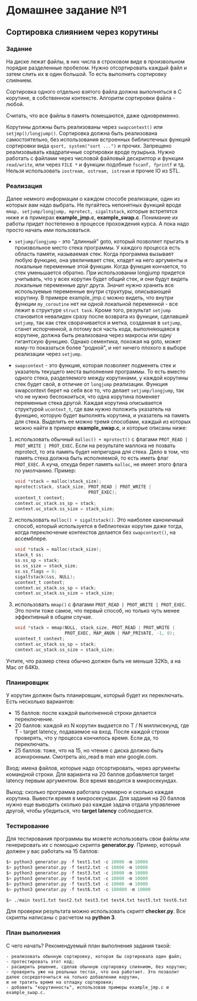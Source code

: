 # Домашнее задание №1 
## Сортировка слиянием через корутины

### Задание
На диске лежат файлы, в них числа в строковом виде в произвольном
порядке разделенные пробелом. Нужно отсортировать каждый файл и
затем слить их в один большой. То есть выполнить сортировку
слиянием.

Сортировка одного отдельно взятого файла должна выполняться в
С корутине, в собственном контексте. Алгоритм сортировки файла -
любой.

Считать, что все файлы в память помещаются, даже одновременно.

Корутины должны быть реализованы через `swapcontext()` или
`setjmp()/longjump()`. Сортировка должна быть реализована
самостоятельно, без использования встроенных библиотечных функций
сортировки вида `qsort, system("sort ...")` и прочих. Запрещено
реализовывать квадратичные сортировки вроде пузырька. Нужно
работать с файлами через числовой файловый дескриптор и функции
`read/write`, или через `FILE *` и функции подобные `fscanf, fprintf` и
тд. Нельзя использовать `iostream, ostream, istream` и прочие IO из
STL.

### Реализация
Далее немного информации о каждом способе реализации, один из
которых вам надо выбрать. Не пугайтесь непонятных функций вроде
`mmap, setjump/longjump, mprotect, sigaltstack`, которые встретятся
ниже и в примерах __example_jmp.c__, __example_swap.c__. Понимание их
работы придет постепенно в процессе прохождения курса. А пока надо
просто начать ими пользоваться.

* `setjump/longjump` - это "длинный" goto, который позволяет прыгать
в произвольное место стека программы. У каждого процесса есть
область памяти, называемая стек. Когда программа вызывает любую
функцию, она увеличивает стек, кладет на него аргументы и
локальные переменные этой функции. Когда функция кончается, то
стек уменьшается обратно. При использовании longjump придется
учитывать, что у всех корутин будет общий стек, и они будут
видеть локальные переменные друг друга. Значит нужно хранить все
используемые переменные внутри структуры, описывающей корутину. В
примере example_jmp.c можно видеть, что внутри функции
`my_coroutine` нет ни одной локальной переменной - все лежит в
структуре `struct task`. Кроме того, результат `setjump` становится
невалиден сразу после возврата из функции, сделавшей `setjump`, так
как стек сворачивается и метка, созданная в `setjump`, станет
испорченной, а потому вся часть кода, выполняющаяся в корутине,
должна быть реализована через макросы или одну гигантскую функцию.
Однако сементика, похожая на goto, может кому-то показаться более
"родной", и нет ничего плохого в выборе реализации через `setjump`.

* `swapcontext` - это функция, которая позволяет подменять стек и
указатель текущего места выполнения программы. То есть вместо
одного стека, разделяемого между корутинами, у каждой корутины
стек будет свой, в отличие от `longjump` реализации. Функция
swapcontext берет на себя все то, что делает `setjump/longjump`, так
что не нужно беспокоиться, что одна корутина поменяет переменные
стека другой. Каждая корутина описывается структурой `ucontext_t`,
где вам нужно положить указатель на функцию, которую будет
выполнять корутина, и указатель на память для стека. Выделить ее
можно тремя способами, каждый из которых можно найти в примере
__example_swap.c__, и которые описаны ниже:

1. использовать обычный `malloc() + mprotect()` с флагами
   `PROT_READ | PROT_WRITE | PROT_EXEC`. Если на результате маллока
   не позвать mprotect, то эта память будет непригодна для стека.
   Дело в том, что память стека должна быть исполняемой, то есть
   иметь флаг `PROT_EXEC`. А куча, откуда берет память `malloc`, не
   имеет этого флага по умолчанию.
   Пример:

   ```C
   void *stack = malloc(stack_size);
   mprotect(stack, stack_size, PROT_READ | PROT_WRITE |
                               PROT_EXEC);
   ucontext_t context;
   context.uc_stack.ss_sp = stack;
   context.uc_stack.ss_size = stack_size;
   ```

2. использовать `malloc() + sigaltstack()`. Это наиболее каноничный
   способ, который используется в библиотеках корутин даже тогда,
   когда переключение контекстов делается без `swapcontext()`, на
   ассемблере.

   ```C
   void *stack = malloc(stack_size);
   stack_t ss;
   ss.ss_sp = stack;
   ss.ss_size = stack_size;
   ss.ss_flags = 0;
   sigaltstack(&ss, NULL);
   ucontext_t context;
   context.uc_stack.ss_sp = stack;
   context.uc_stack.ss_size = stack_size;
   ```

3. использовать `mmap()` с флагами `PROT_READ | PROT_WRITE |
   PROT_EXEC`. Это почти тоже самое, что первый способ, но только
   чуть менее эффективный в общем случае.

   ```C
   void *stack = mmap(NULL, stack_size, PROT_READ | PROT_WRITE |
                      PROT_EXEC, MAP_ANON | MAP_PRIVATE, -1, 0);
   ucontext_t context;
   context.uc_stack.ss_sp = stack;
   context.uc_stack.ss_size = stack_size;
   ```

Учтите, что размер стека обычно должен быть не меньше 32Kb, а на
Mac от 64Kb.

### Планировщик
У корутин должен быть планировщик, который будет их переключать.
Есть несколько вариантов:

  - 15 баллов: после каждой выполненной строки делается переключение.
  - 20 баллов: каждой из N корутин выдается по T / N миллисекунд,
    где T - target latency, подаваемое на вход. После каждой строки
    проверять, что у процесса кончилось время. Если да, то переключать.
  - 25 баллов: тоже, что на 15, но чтение с диска должно быть
    асинхронным. Смотреть aio_read в man или google.com.

Вход: имена файлов, которые надо отсортировать, через аргументы
командной строки. Для варианта на 20 баллов добавляется target
latency первым аргументом. Все время вводится в микросекундах.

Выход: сколько программа работала суммарно и сколько каждая
корутина. Вывести время в микросекундах. Для задания на 20 баллов
нужно еще выводить сколько раз каждая задача отдала управление
другой, чтобы убедиться, что __target latency__ соблюдается.

### Тестирование
Для тестирования программы вы можете использовать свои файлы или
генерировать их с помощью скрипта __generator.py__. Пример, который
должен у вас работать на 15 баллов:

```py
$> python3 generator.py -f test1.txt -c 10000 -m 10000
$> python3 generator.py -f test2.txt -c 10000 -m 10000
$> python3 generator.py -f test3.txt -c 10000 -m 10000
$> python3 generator.py -f test4.txt -c 10000 -m 10000
$> python3 generator.py -f test5.txt -c 10000 -m 10000
$> python3 generator.py -f test6.txt -c 100000 -m 10000

$> ./main test1.txt test2.txt test3.txt test4.txt test5.txt test6.txt
```

Для проверки результата можно использовать скрипт __checker.py__. Все
скрипты написаны с расчетом на __python 3__.

### План выполнения
С чего начать? Рекомендуемый план выполнения задания такой:

	- реализовать обычную сортировку, которая бы сортировала один файл;
	- протестировать этот код;
	- расширить решение, сделав обычную сортировку слиянием, без корутин;
	- проверить уже на реальных тестах, что она работает. Это позволит далее сосредоточиться на только добавлении корутин,
	и не тратить время на отладку сортировки;
	- добавить "корутинность", использовав примеры example_jmp.c и example_swap.c.
